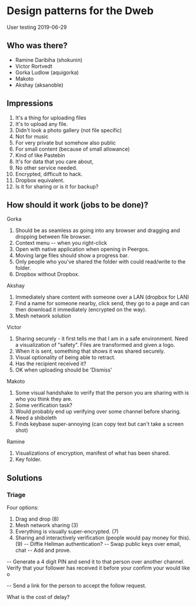 # Design patterns for the Dweb

User testing 2019-06-29

## Who was there?

* Ramine Daribiha (shokunin)
* Victor Rortvedt
* Gorka Ludlow (aquigorka)
* Makoto
* Akshay (aksanoble)

## Impressions

1. It's a thing for uploading files
2. It's to upload any file.
3. Didn't look a photo gallery (not file specific)
4. Not for music
5. For very private but somehow also public
6. For small content (because of small allowance)
7. Kind of like Pastebin
8. It's for data that you care about, 
9. No other service needed.
10. Encrypted, difficult to hack.
11. Dropbox equivalent.
12. Is it for sharing or is it for backup?

## How should it work (jobs to be done)?

Gorka

1. Should be as seamless as going into any browser and dragging and dropping between file browser.
2. Context menu -- when you right-click 
3. Open with native application when opening in Peergos.
4. Moving large files should show a progress bar.
5. Only people who you've shared the folder with could read/write to the folder.
6. Dropbox without Dropbox.

Akshay

1. Immediately share content with someone over a LAN (dropbox for LAN)
2. Find a name for someone nearby, click send, they go to a page and can then download it immediately (encrypted on the way).
3. Mesh network solution

Victor

1. Sharing securely - it first tells me that I am in a safe environment. Need a visualization of "safety". Files are transformed and given a logo. 
2. When it is sent, something that shows it was shared securely. 
3. Visual optionality of being able to retract.
4. Has the recipient received it?
5. OK when uploading should be 'Dismiss'

Makoto

1. Some visual handshake to verify that the person you are sharing with is who you think they are. 
2. Some verification task?
3. Would probably end up verifying over some channel before sharing.
4. Need a shiboleth
5. Finds keybase super-annoying (can copy text but can't take a screen shot)

Ramine

1. Visualizations of encryption, manifest of what has been shared.
2. Key folder.

## Solutions

### Triage

Four options:

1. Drag and drop (8)
2. Mesh network sharing (3)
3. Everything is visually super-encrypted. (7)
4. Sharing and interactively verification (people would pay money for this). (9)
-- Diffie Hellman authentication?
-- Swap public keys over email, chat
-- Add and prove.

-- Generate a 4 digit PIN and send it to that person over another channel. Verify that your follower has received it before your confirm your would like o

-- Send a link for the person to accept the follow request.

What is the cost of delay?
